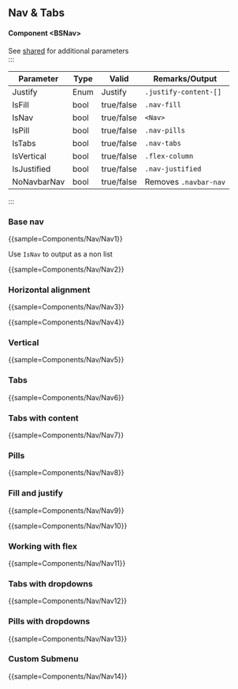 ﻿## Nav & Tabs
#### Component \<BSNav\>
See [shared](layout/shared) for additional parameters    
:::

| Parameter   | Type | Valid      | Remarks/Output        | 
|-------------|------|------------|-----------------------|
| Justify     | Enum | Justify    | `.justify-content-[]` | {.table-striped}
| IsFill      | bool | true/false | `.nav-fill`           | 
| IsNav       | bool | true/false | `<Nav>`               |
| IsPill      | bool | true/false | `.nav-pills`          |
| IsTabs      | bool | true/false | `.nav-tabs`           |
| IsVertical  | bool | true/false | `.flex-column`        |
| IsJustified | bool | true/false | `.nav-justified`      |
| NoNavbarNav | bool | true/false | Removes `.navbar-nav` |

:::

### Base nav

{{sample=Components/Nav/Nav1}}

Use `IsNav` to output as a non list

{{sample=Components/Nav/Nav2}}

### Horizontal alignment

{{sample=Components/Nav/Nav3}}

{{sample=Components/Nav/Nav4}}

### Vertical

{{sample=Components/Nav/Nav5}}

### Tabs

{{sample=Components/Nav/Nav6}}

### Tabs with content

{{sample=Components/Nav/Nav7}}

### Pills

{{sample=Components/Nav/Nav8}}

### Fill and justify

{{sample=Components/Nav/Nav9}}

{{sample=Components/Nav/Nav10}}

### Working with flex

{{sample=Components/Nav/Nav11}}

### Tabs with dropdowns

{{sample=Components/Nav/Nav12}}

### Pills with dropdowns

{{sample=Components/Nav/Nav13}}

### Custom Submenu

{{sample=Components/Nav/Nav14}}
